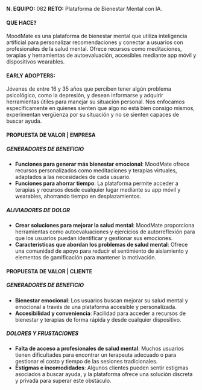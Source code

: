 __N. EQUIPO:__ 082
__RETO:__ Plataforma de Bienestar Mental con IA.
####   QUE HACE?
MoodMate es una plataforma de bienestar mental que utiliza inteligencia artificial para personalizar recomendaciones y conectar a usuarios con profesionales de la salud mental. Ofrece recursos como meditaciones, terapias y herramientas de autoevaluación, accesibles mediante app móvil y dispositivos wearables.
####   EARLY ADOPTERS:
Jóvenes de entre 16 y 35 años que perciben tener algún problema psicológico, como la depresión, y desean informarse y adquirir herramientas útiles para manejar su situación personal. Nos enfocamos específicamente en quienes sienten que algo no está bien consigo mismos, experimentan vergüenza por su situación y no se sienten capaces de buscar ayuda.
####   PROPUESTA DE VALOR | EMPRESA
#####    GENERADORES DE BENEFICIO
- **Funciones para generar más bienestar emocional**: MoodMate ofrece recursos personalizados como meditaciones y terapias virtuales, adaptados a las necesidades de cada usuario.
- **Funciones para ahorrar tiempo**: La plataforma permite acceder a terapias y recursos desde cualquier lugar mediante su app móvil y wearables, ahorrando tiempo en desplazamientos.
#####    ALIVIADORES DE DOLOR
- **Crear soluciones para mejorar la salud mental**: MoodMate proporciona herramientas como autoevaluaciones y ejercicios de autorreflexión para que los usuarios puedan identificar y gestionar sus emociones.
- **Características que abordan los problemas de salud mental**: Ofrece una comunidad de apoyo para reducir el sentimiento de aislamiento y elementos de gamificación para mantener la motivación.
####   PROPUESTA DE VALOR | CLIENTE
#####    GENERADORES DE BENEFICIO
- **Bienestar emocional**: Los usuarios buscan mejorar su salud mental y emocional a través de una plataforma accesible y personalizada.
- **Accesibilidad y conveniencia**: Facilidad para acceder a recursos de bienestar y terapias de forma rápida y desde cualquier dispositivo.
#####    DOLORES Y FRUSTACIONES
- **Falta de acceso a profesionales de salud mental**: Muchos usuarios tienen dificultades para encontrar un terapeuta adecuado o para gestionar el costo y tiempo de las sesiones tradicionales.
- **Estigmas e incomodidades**: Algunos clientes pueden sentir estigmas asociados a buscar ayuda, y la plataforma ofrece una solución discreta y privada para superar este obstáculo.
